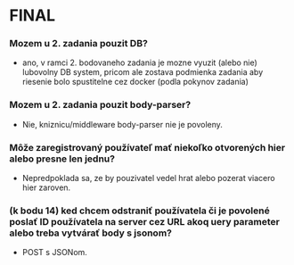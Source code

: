 # FINAL #

### Mozem u 2. zadania pouzit DB?
- ano, v ramci 2. bodovaneho zadania je mozne vyuzit (alebo nie) lubovolny DB system, pricom ale zostava podmienka zadania aby riesenie bolo spustitelne cez docker (podla pokynov zadania)

### Mozem u 2. zadania pouzit body-parser?
- Nie, kniznicu/middleware body-parser nie je povoleny.

### Môže zaregistrovaný používateľ mať niekoľko otvorených hier alebo presne len jednu?
- Nepredpoklada sa, ze by pouzivatel vedel hrat alebo pozerat viacero hier zaroven.

### (k bodu 14) ked chcem odstraniť používatela či je povolené poslať ID používatela na server cez URL akoq uery parameter alebo treba vytvárať body s jsonom?
- POST s JSONom.